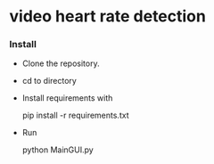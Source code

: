 # video heart rate detection



### Install
- Clone the repository.

- cd to directory

- Install requirements with 

    pip install -r requirements.txt

 - Run 
 
    python MainGUI.py


